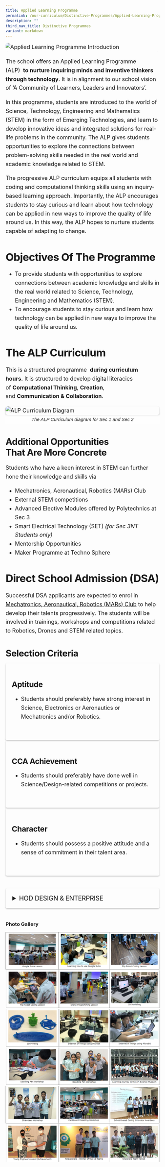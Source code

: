 ```yaml
---
title: Applied Learning Programme
permalink: /our-curriculum/Distinctive-Programmes/Applied-Learning-Programme/
description: ""
third_nav_title: Distinctive Programmes
variant: markdown
---
```

<div class="yck-component">
    <div class="ken-burns-container">
        <figure>
            <img alt="Applied Learning Programme Introduction" src="https://www.yiochukangsec.moe.edu.sg/images/Our%20Curriculum/Distinctive%20Programmes/Applied%20Learning%20Programme/A1.jpg" class="ken-burns-image">
        </figure>
    </div>
    <p>The school offers an Applied Learning Programme (ALP)&nbsp;&nbsp;<strong>to nurture inquiring minds and inventive thinkers through technology</strong>. It is in alignment to our school vision of ‘A Community of Learners, Leaders and Innovators’.&nbsp;&nbsp;</p>
    <p>In this programme, students are introduced to the world of Science, Technology, Engineering and Mathematics (STEM) in the form of Emerging Technologies, and learn to develop innovative ideas and integrated solutions for real-life problems in the community. The ALP gives students opportunities to explore the connections between problem-solving skills needed in the real world and academic knowledge related to STEM.</p>
    <p>The progressive ALP curriculum equips all students with coding and computational thinking skills using an inquiry-based learning approach. Importantly, the ALP encourages students to stay curious and learn about how technology can be applied in new ways to improve the quality of life around us. In this way, the ALP hopes to nurture students capable of adapting to change.</p>
</div>
<div class="yck-component">
    <h2>Objectives of the programme</h2>
    <ul>
        <li>To provide students with opportunities to explore connections between academic knowledge and skills in the real world related to Science, Technology, Engineering and Mathematics (STEM).</li>
        <li>To encourage students to stay curious and learn how technology can be applied in new ways to improve the quality of life around us.&nbsp;</li>
    </ul>
</div>
<div class="yck-component">
    <h2>The ALP&nbsp;Curriculum</h2>
    <p>This is a structured programme&nbsp;&nbsp;<strong>during curriculum hours.</strong>&nbsp;It is structured to develop digital literacies of&nbsp;<strong>Computational Thinking</strong>,&nbsp;<strong>Creation</strong>, and&nbsp;<strong>Communication &amp; Collaboration</strong>.</p>
    <figure>
        <img alt="ALP Curriculum Diagram" src="https://www.yiochukangsec.moe.edu.sg/images/Our%20Curriculum/Distinctive%20Programmes/Applied%20Learning%20Programme/DP_ALP_A2updated_20250227.png">
        <figcaption>The ALP Curriculum diagram for Sec 1 and Sec 2</figcaption>
    </figure>
    <h3 class="yck-h3">Additional opportunities that are more concrete&nbsp;&nbsp;</h3>
    <p>Students who have a keen interest in STEM can further hone their knowledge and skills via</p>
    <ul>
        <li>Mechatronics, Aeronautical, Robotics (MARs) Club&nbsp;</li>
        <li>External STEM competitions</li>
        <li>Advanced Elective Modules offered by Polytechnics at Sec 3</li>
        <li>Smart Electrical Technology (SET)&nbsp;<em>(for Sec 3NT Students only)</em></li>
        <li>Mentorship Opportunities</li>
        <li>Maker Programme at Techno Sphere&nbsp;</li>
    </ul>
</div>
<div class="yck-component">
    <h2>Direct School Admission (DSA)</h2>
    <p>Successful DSA applicants are expected to enrol in <a href="/cca/clubs/mars-club-mechatronics-aeronautics-and-robotics/">Mechatronics, Aeronautical, Robotics (MARs) Club</a> to help develop their talents progressively. The students will be involved in trainings, workshops and competitions related to Robotics, Drones and STEM related topics.</p>
<h3 class="yck-h3">Selection Criteria</h3>
                                <div class="isomer-card-grid">
                                    <div class="isomer-card">
                                        <div class="isomer-card-title">
                                            <h4 class="yck-h4">Aptitude</h4>
                                        </div>
                                        <div class="isomer-card-description">
                                            <ul>
                                                <li>Students should preferably have strong interest in Science, Electronics or Aeronautics or Mechatronics and/or Robotics.</li>
                                            </ul>
                                        </div>
                                    </div>
                                    <div class="isomer-card">
                                        <div class="isomer-card-title">
                                            <h4 class="yck-h4">CCA Achievement</h4>
                                        </div>
                                        <div class="isomer-card-description">
                                            <ul>
                                                <li>Students should preferably have done well in Science/Design-related competitions or projects.</li>
                                            </ul>
                                        </div>
                                    </div>
                                    <div class="isomer-card">
                                        <div class="isomer-card-title">
                                            <h4 class="yck-h4">Character</h4>
                                        </div>
                                        <div class="isomer-card-description">
                                            <ul>
                                                <li>Students should possess a positive attitude and a sense of commitment in their talent area.</li>
                                            </ul>
                                        </div>
                                    </div>
                                </div>
                            </div>
<div class="yck-component">
    <div class="col-container">
        <div class="isomer-card">
            <details>
                <summary class="yck-h5">HOD Design &amp; Enterprise</summary>
                <p class="yck-h6">Ms Hoon Siew Hui [ext: 206]</p>
            </details>
        </div>
    </div>
</div>

### **Photo Gallery**

![](/images/Our%20Curriculum/Distinctive%20Programmes/Applied%20Learning%20Programme/A3.png)
![](/images/Our%20Curriculum/Distinctive%20Programmes/Applied%20Learning%20Programme/A4.png)
![](/images/Our%20Curriculum/Distinctive%20Programmes/Applied%20Learning%20Programme/A5.png)
![](/images/Our%20Curriculum/Distinctive%20Programmes/Applied%20Learning%20Programme/A6.png)
![](/images/Our%20Curriculum/Distinctive%20Programmes/Applied%20Learning%20Programme/A7.png)
![](/images/Our%20Curriculum/Distinctive%20Programmes/Applied%20Learning%20Programme/A8.png)

<style>
:root {
    --yck-text-line-height: 1.6em;
    --yck-heading-line-height: 1.2em;
    --yck-heading-letter-spacing: -0.02em;
    --yck-spacing-unit: 1em;
    --yck-box-shadow: 0 2px 4px rgba(0, 0, 0, 0.25);

    --yck-step--2: clamp(0.7813rem, 0.9263rem + -0.1872vw, 0.8889rem);
    --yck-step--1: clamp(0.9375rem, 1.0217rem + -0.1087vw, 1rem);
    --yck-step-0: clamp(1.125rem, 1.125rem + 0vw, 1.125rem);
    --yck-step-1: clamp(1.2656rem, 1.2363rem + 0.1467vw, 1.35rem);
    --yck-step-2: clamp(1.4238rem, 1.3556rem + 0.3412vw, 1.62rem);
    --yck-step-3: clamp(1.6018rem, 1.4828rem + 0.5951vw, 1.944rem);
    --yck-step-4: clamp(1.802rem, 1.6174rem + 0.9231vw, 2.3328rem);
    --yck-step-5: clamp(2.0273rem, 1.7587rem + 1.3427vw, 2.7994rem);

    --yck-space-s-xl: clamp(0.75rem, 0.2143rem + 3.9286vw, 3.75rem);
    interpolate-size: allow-keywords;
}

.yck-component {
    line-height: var(--yck-text-line-height);
    letter-spacing: normal;
    font-size: var(--yck-step-0);
    margin-bottom: var(--yck-space-s-xl);
}

.yck-component h1,
.yck-component h2,
.yck-component h3,
.yck-component h4,
.yck-component h5,
.yck-component h6,
.yck-component p {
    overflow-wrap: break-word;
}

.yck-component h1,
.yck-component h2,
.yck-component h3,
.yck-component h4,
.yck-component h5,
.yck-component h6 {
    text-wrap: balance;
}

.yck-component p,
.yck-component ol li,
.yck-component ul li {
    text-wrap: pretty;
}

.yck-component p:last-child,
.yck-component ul li:last-child,
.yck-component ol li:last-child {
    margin-bottom: var(--yck-space-s-xl);
}

.yck-component .yck-h1,
.yck-component h1 {
    font-size: var(--yck-step-5);
    margin-bottom: var(--yck-space-s-xl);
    line-height: var(--yck-heading-line-height);
    letter-spacing: var(--yck-heading-letter-spacing);
}

.yck-component .yck-h2,
.yck-component h2 {
    font-size: var(--yck-step-4);
    margin-bottom: calc(var(--yck-spacing-unit) * 0.6);
    text-transform: capitalize;
    line-height: var(--yck-heading-line-height);
    letter-spacing: var(--yck-heading-letter-spacing);
}

.yck-component .yck-h3,
.yck-component h3 {
    font-size: var(--yck-step-3);
    margin-bottom: calc(var(--yck-spacing-unit) * 0.5);
    text-transform: capitalize;
    line-height: var(--yck-heading-line-height);
    letter-spacing: var(--yck-heading-letter-spacing);
}

.yck-component .yck-h4,
.yck-component h4 {
    font-size: var(--yck-step-2);
    margin-bottom: calc(var(--yck-spacing-unit) * 0.3);
    text-transform: capitalize;
    line-height: var(--yck-heading-line-height);
    letter-spacing: var(--yck-heading-letter-spacing);
}

.yck-component .yck-h5,
.yck-component h5 {
    font-size: var(--yck-step-1);
    margin-bottom: calc(var(--yck-spacing-unit) * 0.1);
    text-transform: uppercase;
    line-height: var(--yck-heading-line-height);
    letter-spacing: var(--yck-heading-letter-spacing);
}

.yck-component .yck-h6,
.yck-component h6 {
    font-size: var(--yck-step-0);
    margin-bottom: var(--yck-spacing-unit);
    text-transform: uppercase;
    line-height: var(--yck-heading-line-height);
    letter-spacing: var(--yck-heading-letter-spacing);
}

.yck-component .col-container {
    width: 100%;
    max-width: 1000px;
    margin: 0 auto;

    /* CSS Multi-column Layout properties */
    column-count: 2;
    column-width: 360px;
    column-gap: 1.5em;
}

.yck-component .isomer-card {
    break-inside: avoid;
    /* Prevents content from breaking across columns */
    page-break-inside: avoid;
    /* For older browsers */
    padding: 20px;
    border-radius: 5px;
    box-shadow: var(--yck-box-shadow);
}

/* Flexbox Grid */
.yck-component .yck-flexbox-grid {
    --yck-min: 22ch;
    --yck-gap: 1.5em;
    display: flex;
    flex-wrap: wrap;
    list-style: none;
    gap: var(--yck-gap);
}

.yck-component .yck-flexbox-grid>* {
    flex: 1 0 var(--yck-min);
    list-style: none;
}

.yck-component figure {
    /*   border: thin #c0c0c0 solid; */
    display: flex !important;
    flex-flow: column !important;
    /*   padding: 5px; */
    max-width: 100%;
    margin: auto !important;
}

.yck-component figure img {
    border-radius: 8px;
    box-shadow: var(--yck-box-shadow);
}

.yck-component figcaption {
    background-color: rgba(255, 255, 255, 0.75);
    color: #333;
    font: italic var(--yck-step--1) sans-serif;
    padding: 5px;
    text-align: center;
}

.ken-burns-container {
    max-width: 100%;
    overflow: hidden;
    position: relative;
    border-radius: 8px;
}

.ken-burns-image {
    width: 100%;
    height: 100%;
    object-fit: cover;
    animation: kenBurns 30s ease-in-out infinite alternate;
}

@keyframes kenBurns {
    from {
        transform: scale(1);
    }

    to {
        transform: scale(1.3);
    }
}

details {
    overflow: hidden;

}

details * {
    margin: 0 !important;
}

details>p {
    margin-inline-start: 1.5rem !important;
    padding-block: calc(var(--yck-spacing-unit) * 0.5);
}

summary {
    margin-inline-start: 1.5rem !important;
    list-style-position: outside;
    cursor: pointer;
    font-size: var(--yck-step-1);
}

summary::marker {
    font-size: var(--yck-step-1);
}


details::details-content {
    font-size: var(--yck-step-0);
    block-size: 0;
    transition: block-size 1s, content-visibility 1s;
    transition-behavior: allow-discrete;
}

details[open]::details-content {
    block-size: auto;
}
</style>